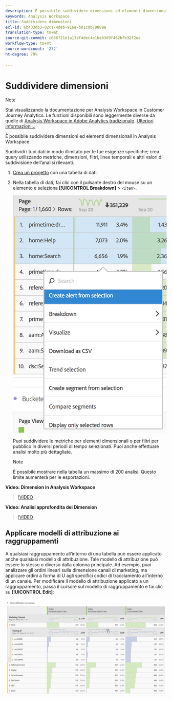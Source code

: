 ```yaml
---
description: È possibile suddividere dimensioni ed elementi dimensionali in Analysis Workspace.
keywords: Analysis Workspace
title: Suddividere dimensioni
exl-id: 6b433db3-02c1-4deb-916e-b01c0b79889e
translation-type: tm+mt
source-git-commit: c086f21e1a13ef4dec4e1be63d9f462bfb32f2ea
workflow-type: tm+mt
source-wordcount: '232'
ht-degree: 79%

---
```


# Suddividere dimensioni

>[!NOTE]
>
>Stai visualizzando la documentazione per Analysis Workspace in Customer Journey Analytics. Le funzioni disponibili sono leggermente diverse da quelle di [Analysis Workspace in Adobe Analytics tradizionale](https://docs.adobe.com/content/help/it-IT/analytics/analyze/analysis-workspace/home.html). [Ulteriori informazioni...](/help/getting-started/cja-aa.md)

È possibile suddividere dimensioni ed elementi dimensionali in Analysis Workspace.

Suddividi i tuoi dati in modo illimitato per le tue esigenze specifiche; crea query utilizzando metriche, dimensioni, filtri, linee temporali e altri valori di suddivisione dell’analisi rilevanti.

1. [Crea un progetto](/help/analysis-workspace/home.md) con una tabella di dati.
1. Nella tabella di dati, fai clic con il pulsante destro del mouse su un elemento e seleziona **[!UICONTROL Breakdown]** > *`<item>`*.

   ![Risultato del passaggio](assets/fa_data_table_actions.png)

   Puoi suddividere le metriche per elementi dimensionali o per filtri per pubblico in diversi periodi di tempo selezionati. Puoi anche effettuare analisi molto più dettagliate.

   >[!NOTE]
   >
   >È possibile mostrare nella tabella un massimo di 200 analisi. Questo limite aumenterà per le esportazioni.

**Video: Dimension in Analysis Workspace**

>[!VIDEO](https://video.tv.adobe.com/v/23971)

**Video: Analisi approfondita dei Dimension**

>[!VIDEO](https://video.tv.adobe.com/v/23969)

## Applicare modelli di attribuzione ai raggruppamenti

A qualsiasi raggruppamento all’interno di una tabella può essere applicato anche qualsiasi modello di attribuzione. Tale modello di attribuzione può essere lo stesso o diverso dalla colonna principale. Ad esempio, puoi analizzare gli ordini lineari sulla dimensione canali di marketing, ma applicare ordini a forma di U agli specifici codici di tracciamento all’interno di un canale. Per modificare il modello di attribuzione applicato a un raggruppamento, passa il cursore sul modello di raggruppamento e fai clic su **[!UICONTROL Edit]**:

![Impostazioni di raggruppamento](assets/breakdown_settings.png)
